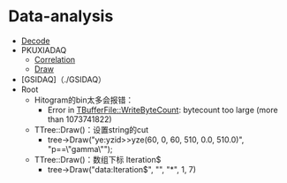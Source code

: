 # Data-analysis

  - [Decode](./位运算/README.md)
  - PKUXIADAQ
    - [Correlation](./PKUXIADAQ/correlation)
    - [Draw](./PKUXIADAQ/Draw)
  - [GSIDAQ]（./GSIDAQ）
  - Root
    - Hitogram的bin太多会报错：
      - Error in <TBufferFile::WriteByteCount>: bytecount too large (more than 1073741822)
    - TTree::Draw()：设置string的cut
      - tree->Draw("ye:yzid>>yze(60, 0, 60, 510, 0.0, 510.0)", "p==\\"gamma\\"");
    - TTree::Draw()：数组下标 Iteration$
      - tree->Draw("data:Iteration$", "", "*", 1, 7)
